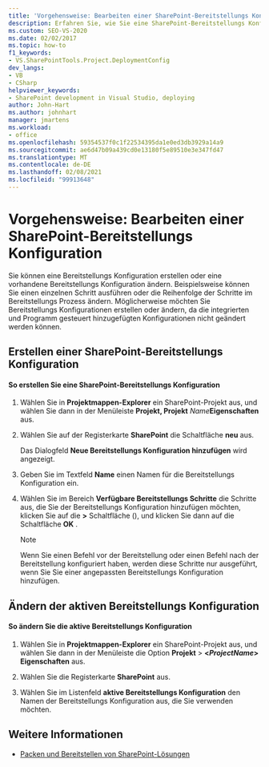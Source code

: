 ```yaml
---
title: 'Vorgehensweise: Bearbeiten einer SharePoint-Bereitstellungs Konfiguration | Microsoft-Dokumentation'
description: Erfahren Sie, wie Sie eine SharePoint-Bereitstellungs Konfiguration erstellen oder eine vorhandene Bereitstellungs Konfiguration ändern.
ms.custom: SEO-VS-2020
ms.date: 02/02/2017
ms.topic: how-to
f1_keywords:
- VS.SharePointTools.Project.DeploymentConfig
dev_langs:
- VB
- CSharp
helpviewer_keywords:
- SharePoint development in Visual Studio, deploying
author: John-Hart
ms.author: johnhart
manager: jmartens
ms.workload:
- office
ms.openlocfilehash: 59354537f0c1f22534395da1e0ed3db3929a14a9
ms.sourcegitcommit: ae6d47b09a439cd0e13180f5e89510e3e347fd47
ms.translationtype: MT
ms.contentlocale: de-DE
ms.lasthandoff: 02/08/2021
ms.locfileid: "99913648"
---
```

# <a name="how-to-edit-a-sharepoint-deployment-configuration"></a>Vorgehensweise: Bearbeiten einer SharePoint-Bereitstellungs Konfiguration
  Sie können eine Bereitstellungs Konfiguration erstellen oder eine vorhandene Bereitstellungs Konfiguration ändern. Beispielsweise können Sie einen einzelnen Schritt ausführen oder die Reihenfolge der Schritte im Bereitstellungs Prozess ändern. Möglicherweise möchten Sie Bereitstellungs Konfigurationen erstellen oder ändern, da die integrierten und Programm gesteuert hinzugefügten Konfigurationen nicht geändert werden können.

## <a name="create-a-sharepoint-deployment-configuration"></a>Erstellen einer SharePoint-Bereitstellungs Konfiguration

#### <a name="to-create-a-sharepoint-deployment-configuration"></a>So erstellen Sie eine SharePoint-Bereitstellungs Konfiguration

1. Wählen Sie in **Projektmappen-Explorer** ein SharePoint-Projekt aus, und wählen Sie dann in der Menüleiste **Projekt, Projekt** _Name_**Eigenschaften** aus.

2. Wählen Sie auf der Registerkarte **SharePoint** die Schaltfläche **neu** aus.

     Das Dialogfeld **Neue Bereitstellungs Konfiguration hinzufügen** wird angezeigt.

3. Geben Sie im Textfeld **Name** einen Namen für die Bereitstellungs Konfiguration ein.

4. Wählen Sie im Bereich **Verfügbare Bereitstellungs Schritte** die Schritte aus, die Sie der Bereitstellungs Konfiguration hinzufügen möchten, klicken Sie auf die **>** Schaltfläche (), und klicken Sie dann auf die Schaltfläche **OK** .

    > [!NOTE]
    > Wenn Sie einen Befehl vor der Bereitstellung oder einen Befehl nach der Bereitstellung konfiguriert haben, werden diese Schritte nur ausgeführt, wenn Sie Sie einer angepassten Bereitstellungs Konfiguration hinzufügen.

## <a name="change-the-active-deployment-configuration"></a>Ändern der aktiven Bereitstellungs Konfiguration

#### <a name="to-change-the-active-deployment-configuration"></a>So ändern Sie die aktive Bereitstellungs Konfiguration

1. Wählen Sie in **Projektmappen-Explorer** ein SharePoint-Projekt aus, und wählen Sie dann in der Menüleiste die Option **Projekt**  >  **\<*ProjectName*> Eigenschaften** aus.

2. Wählen Sie die Registerkarte **SharePoint** aus.

3. Wählen Sie im Listenfeld **aktive Bereitstellungs Konfiguration** den Namen der Bereitstellungs Konfiguration aus, die Sie verwenden möchten.

## <a name="see-also"></a>Weitere Informationen
- [Packen und Bereitstellen von SharePoint-Lösungen](../sharepoint/packaging-and-deploying-sharepoint-solutions.md)
